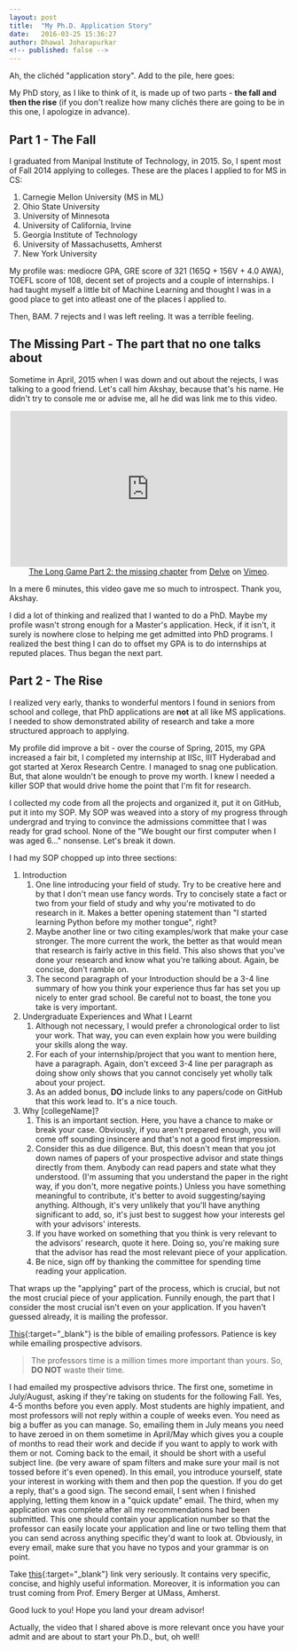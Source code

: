 ```yaml
---
layout: post
title:  "My Ph.D. Application Story"
date:   2016-03-25 15:36:27
author: Dhawal Joharapurkar
<!-- published: false -->
---
```


Ah, the clichéd "application story". Add to the pile, here goes:

My PhD story, as I like to think of it, is made up of two parts - **the fall and then the rise** (if you don't realize how many clichés there are going to be in this one, I apologize in advance).


Part 1 - The Fall
---

I graduated from Manipal Institute of Technology, in 2015. So, I spent most of Fall 2014 applying to colleges. These are the places I applied to for MS in CS:

1. Carnegie Mellon University (MS in ML) 
2. Ohio State University
3. University of Minnesota
4. University of California, Irvine
5. Georgia Institute of Technology
6. University of Massachusetts, Amherst
7. New York University

My profile was: mediocre GPA, GRE score of 321 (165Q + 156V + 4.0 AWA), TOEFL score of 108, decent set of projects and a couple of internships. I had taught myself a little bit of Machine Learning and thought I was in a good place to get into atleast one of the places I applied to.

Then, BAM. 7 rejects and I was left reeling. It was a terrible feeling.


The Missing Part - The part that no one talks about
---

Sometime in April, 2015 when I was down and out about the rejects, I was talking to a good friend. Let's call him Akshay, because that's his name. He didn't try to console me or advise me, all he did was link me to this video.

<center> <iframe src="https://player.vimeo.com/video/87448006?title=0&byline=0&portrait=0&badge=0" width="500" height="281" frameborder="0" webkitallowfullscreen mozallowfullscreen allowfullscreen></iframe></center>
<center><a href="https://vimeo.com/87448006">The Long Game Part 2: the missing chapter</a> from <a href="https://vimeo.com/delvetv">Delve</a> on <a href="https://vimeo.com">Vimeo</a>.</center>

In a mere 6 minutes, this video gave me so much to introspect. Thank you, Akshay.

I did a lot of thinking and realized that I wanted to do a PhD. Maybe my profile wasn't strong enough for a Master's application. Heck, if it isn't, it surely is nowhere close to helping me get admitted into PhD programs. I realized the best thing I can do to offset my GPA is to do internships at reputed places. Thus began the next part.


Part 2 - The Rise
---

I realized very early, thanks to wonderful mentors I found in seniors from school and college, that PhD applications are **not** at all like MS applications. I needed to show demonstrated ability of research and take a more structured approach to applying.

My profile did improve a bit - over the course of Spring, 2015, my GPA increased a fair bit, I completed my internship at IISc, IIIT Hyderabad and got started at Xerox Research Centre. I managed to snag one publication. But, that alone wouldn't be enough to prove my worth. I knew I needed a killer SOP that would drive home the point that I'm fit for research.

I collected my code from all the projects and organized it, put it on GitHub, put it into my SOP. My SOP was weaved into a story of my progress through undergrad and trying to convince the admissions committee that I was ready for grad school. None of the "We bought our first computer when I was aged 6..." nonsense. Let's break it down.

I had my SOP chopped up into three sections:

1. Introduction
	1. One line introducing your field of study. Try to be creative here and by that I don't mean use fancy words. Try to concisely state a fact or two from your field of study and why you're motivated to do research in it. Makes a better opening statement than "I started learning Python before my mother tongue", right?
	2. Maybe another line or two citing examples/work that make your case stronger. The more current the work, the better as that would mean that research is fairly active in this field. This also shows that you've done your research and know what you're talking about. Again, be concise, don't ramble on.
	3. The second paragraph of your Introduction should be a 3-4 line summary of how you think your experience thus far has set you up nicely to enter grad school. Be careful not to boast, the tone you take is very important.
2. Undergraduate Experiences and What I Learnt
	1. Although not necessary, I would prefer a chronological order to list your work. That way, you can even explain how you were building your skills along the way.
	2. For each of your internship/project that you want to mention here, have a paragraph. Again, don't exceed 3-4 line per paragraph as doing show only shows that you cannot concisely yet wholly talk about your project. 
	3. As an added bonus, **DO** include links to any papers/code on GitHub that this work lead to. It's a nice touch.
3. Why [collegeName]?
	1. This is an important section. Here, you have a chance to make or break your case. Obviously, if you aren't prepared enough, you will come off sounding insincere and that's not a good first impression.
	2. Consider this as due diligence. But, this doesn't mean that you jot down names of papers of your prospective advisor and state things directly from them. Anybody can read papers and state what they understood. (I'm assuming that you understand the paper in the right way, if you don't, more negative points.) Unless you have something meaningful to contribute, it's better to avoid suggesting/saying anything. Although, it's very unlikely that you'll have anything significant to add, so, it's just best to suggest how your interests gel with your advisors' interests.
	3. If you have worked on something that you think is very relevant to the advisors' research, quote it here. Doing so, you're making sure that the advisor has read the most relevant piece of your application.
	4. Be nice, sign off by thanking the committee for spending time reading your application.

That wraps up the "applying" part of the process, which is crucial, but not the most crucial piece of your application. Funnily enough, the part that I consider the most crucial isn't even on your application. If you haven't guessed already, it is mailing the professor.

[This](http://matt.might.net/articles/how-to-email/){:target="_blank"} is the bible of emailing professors. Patience is key while emailing prospective advisors.

> The professors time is a million times more important than yours. So, **DO NOT** waste their time.

I had emailed my prospective advisors thrice. The first one, sometime in July/August, asking if they're taking on students for the following Fall. Yes, 4-5 months before you even apply. Most students are highly impatient, and most professors will not reply within a couple of weeks even. You need as big a buffer as you can manage. So, emailing them in July means you need to have zeroed in on them sometime in April/May which gives you a couple of months to read their work and decide if you want to apply to work with them or not. Coming back to the email, it should be short with a useful subject line. (be very aware of spam filters and make sure your mail is not tossed before it's even opened). In this email, you introduce yourself, state your interest in working with them and then pop the question. If you do get a reply, that's a good sign. The second email, I sent when I finished applying, letting them know in a "quick update" email. The third, when my application was complete after all my recommendations had been submitted. This one should contain your application number so that the professor can easily locate your application and line or two telling them that you can send across anything specific they'd want to look at. Obviously, in every email, make sure that you have no typos and your grammar is on point.


Take [this](http://emeryberger.com/admission-notes/){:target="_blank"} link very seriously. It contains very specific, concise, and highly useful information. Moreover, it is information you can trust coming from Prof. Emery Berger at UMass, Amherst.


Good luck to you! Hope you land your dream advisor!

Actually, the video that I shared above is more relevant once you have your admit and are about to start your Ph.D., but, oh well!